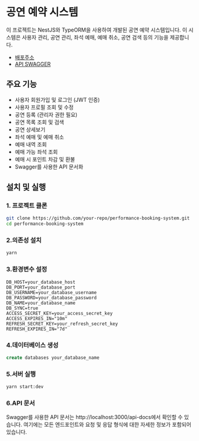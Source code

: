# 공연 예약 시스템

이 프로젝트는 NestJS와 TypeORM을 사용하여 개발된 공연 예약 시스템입니다. 이 시스템은 사용자 관리, 공연 관리, 좌석 예매, 예매 취소, 공연 검색 등의 기능을 제공합니다.

- [배포주소](http://43.201.51.91:3000/api/performances)
- [API SWAGGER](http://43.201.51.91:3000/api-docs)

## 주요 기능

- 사용자 회원가입 및 로그인 (JWT 인증)
- 사용자 프로필 조회 및 수정
- 공연 등록 (관리자 권한 필요)
- 공연 목록 조회 및 검색
- 공연 상세보기
- 좌석 예매 및 예매 취소
- 예매 내역 조회
- 예매 가능 좌석 조회
- 예매 시 포인트 차감 및 환불
- Swagger를 사용한 API 문서화

## 설치 및 실행

### 1. 프로젝트 클론

```bash
git clone https://github.com/your-repo/performance-booking-system.git
cd performance-booking-system
```

### 2.의존성 설치

```bash
yarn
```

### 3.환경변수 설정

```env
DB_HOST=your_database_host
DB_PORT=your_database_port
DB_USERNAME=your_database_username
DB_PASSWORD=your_database_password
DB_NAME=your_database_name
DB_SYNC=true
ACCESS_SECRET_KEY=your_access_secret_key
ACCESS_EXPIRES_IN="10m"
REFRESH_SECRET_KEY=your_refresh_secret_key
REFRESH_EXPIRES_IN="7d"
```

### 4.데이터베이스 생성

```sql
create databases your_database_name
```

### 5.서버 실행

```bash
yarn start:dev
```

### 6.API 문서

Swagger를 사용한 API 문서는 http://localhost:3000/api-docs에서 확인할 수 있습니다. 여기에는 모든 엔드포인트와 요청 및 응답 형식에 대한 자세한 정보가 포함되어 있습니다.
